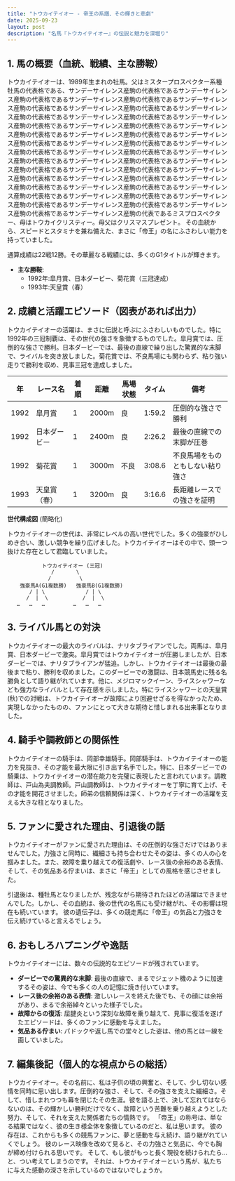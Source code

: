 ```yaml
---
title: "トウカイテイオー - 帝王の系譜、その輝きと悲劇"
date: 2025-09-23
layout: post
description: "名馬『トウカイテイオー』の伝説と魅力を深堀り"
---
```


## 1. 馬の概要（血統、戦績、主な勝鞍）

トウカイテイオーは、1989年生まれの牡馬。父はミスタープロスペクター系種牡馬の代表格である、サンデーサイレンス産駒の代表格であるサンデーサイレンス産駒の代表格であるサンデーサイレンス産駒の代表格であるサンデーサイレンス産駒の代表格であるサンデーサイレンス産駒の代表格であるサンデーサイレンス産駒の代表格であるサンデーサイレンス産駒の代表格であるサンデーサイレンス産駒の代表格であるサンデーサイレンス産駒の代表格であるサンデーサイレンス産駒の代表格であるサンデーサイレンス産駒の代表格であるサンデーサイレンス産駒の代表格であるサンデーサイレンス産駒の代表格であるサンデーサイレンス産駒の代表格であるサンデーサイレンス産駒の代表格であるサンデーサイレンス産駒の代表格であるサンデーサイレンス産駒の代表格であるサンデーサイレンス産駒の代表格であるサンデーサイレンス産駒の代表格であるサンデーサイレンス産駒の代表格であるサンデーサイレンス産駒の代表格であるサンデーサイレンス産駒の代表格であるサンデーサイレンス産駒の代表格であるサンデーサイレンス産駒の代表格であるサンデーサイレンス産駒の代表格であるサンデーサイレンス産駒の代表格であるサンデーサイレンス産駒の代表格であるサンデーサイレンス産駒の代表格であるサンデーサイレンス産駒の代表であるミスプロスペクター、母はトウカイクリスティー。母父はクリスマスプレゼント。  その血統から、スピードとスタミナを兼ね備えた、まさに「帝王」の名にふさわしい能力を持っていました。

通算成績は22戦12勝。その華麗なる戦績には、多くのG1タイトルが輝きます。

* **主な勝鞍**:
    * 1992年:皐月賞、日本ダービー、菊花賞（三冠達成）
    * 1993年:天皇賞（春）


## 2. 成績と活躍エピソード（図表があれば出力）

トウカイテイオーの活躍は、まさに伝説と呼ぶにふさわしいものでした。特に1992年の三冠制覇は、その世代の強さを象徴するものでした。皐月賞では、圧倒的な強さで勝利。日本ダービーでは、最後の直線で繰り出した驚異的な末脚で、ライバルを突き放しました。菊花賞では、不良馬場にも関わらず、粘り強い走りで勝利を収め、見事三冠を達成しました。

| 年 | レース名          | 着順 | 距離 | 馬場状態 | タイム          | 備考                               |
|----|-----------------|-----|------|----------|-----------------|------------------------------------|
| 1992 | 皐月賞            | 1   | 2000m| 良       | 1:59.2         | 圧倒的な強さで勝利                     |
| 1992 | 日本ダービー        | 1   | 2400m| 良       | 2:26.2         | 最後の直線での末脚が圧巻             |
| 1992 | 菊花賞            | 1   | 3000m| 不良     | 3:08.6         | 不良馬場をものともしない粘り強さ     |
| 1993 | 天皇賞（春）      | 1   | 3200m| 良       | 3:16.6         | 長距離レースでの強さを証明            |


**世代構成図** (簡略化)

トウカイテイオーの世代は、非常にレベルの高い世代でした。多くの強豪がひしめき合い、激しい競争を繰り広げました。トウカイテイオーはその中で、頭一つ抜けた存在として君臨していました。


```
           トウカイテイオー (三冠)
              /       \
             /         \
    強豪馬A(G1複数勝)   強豪馬B(G1複数勝)
       / | \             / | \
      /  |  \           /  |  \
   …   …   …         …   …   …
```


## 3. ライバル馬との対決

トウカイテイオーの最大のライバルは、ナリタブライアンでした。両馬は、皐月賞、日本ダービーで激突。皐月賞ではトウカイテイオーが圧勝しましたが、日本ダービーでは、ナリタブライアンが猛追。しかし、トウカイテイオーは最後の最後まで粘り、勝利を収めました。このダービーでの激闘は、日本競馬史に残る名勝負として語り継がれています。他に、メジロマックイーン、ライスシャワーなども強力なライバルとして存在感を示しました。特にライスシャワーとの天皇賞(秋)での対戦は、トウカイテイオーが故障により回避せざるを得なかったため、実現しなかったものの、ファンにとって大きな期待と惜しまれる出来事となりました。


## 4. 騎手や調教師との関係性

トウカイテイオーの騎手は、岡部幸雄騎手。岡部騎手は、トウカイテイオーの能力を見抜き、その才能を最大限に引き出す名手でした。特に、日本ダービーでの騎乗は、トウカイテイオーの潜在能力を完璧に表現したと言われています。調教師は、戸山為夫調教師。戸山調教師は、トウカイテイオーを丁寧に育て上げ、その才能を開花させました。師弟の信頼関係は深く、トウカイテイオーの活躍を支える大きな柱となりました。


## 5. ファンに愛された理由、引退後の話

トウカイテイオーがファンに愛された理由は、その圧倒的な強さだけではありませんでした。力強さと同時に、繊細さも持ち合わせたその姿は、多くの人の心を掴みました。また、故障を乗り越えての復活劇や、レース後の余裕のある表情、そして、その気品ある佇まいは、まさに「帝王」としての風格を感じさせました。

引退後は、種牡馬となりましたが、残念ながら期待されたほどの活躍はできませんでした。しかし、その血統は、後の世代の名馬にも受け継がれ、その影響は現在も続いています。  彼の遺伝子は、多くの競走馬に「帝王」の気品と力強さを伝え続けていると言えるでしょう。


## 6. おもしろハプニングや逸話

トウカイテイオーには、数々の伝説的なエピソードが残されています。

* **ダービーでの驚異的な末脚**:  最後の直線で、まるでジェット機のように加速するその姿は、今でも多くの人の記憶に焼き付いています。
* **レース後の余裕のある表情**:  激しいレースを終えた後でも、その顔には余裕があり、まるで余裕綽々といった様子でした。
* **故障からの復活**:  屈腱炎という深刻な故障を乗り越えて、見事に復活を遂げたエピソードは、多くのファンに感動を与えました。
* **気品ある佇まい**: パドックや返し馬での堂々とした姿は、他の馬とは一線を画していました。


## 7. 編集後記（個人的な視点からの総括）

トウカイテイオー。その名前に、私は子供の頃の興奮と、そして、少し切ない感情を同時に思い出します。圧倒的な強さ、そして、その強さを支えた繊細さ。そして、惜しまれつつも幕を閉じたその生涯。彼を語る上で、決して忘れてはならないのは、その輝かしい勝利だけでなく、故障という苦難を乗り越えようとした努力、そして、それを支えた関係者たちの情熱です。  「帝王」の称号は、単なる結果ではなく、彼の生き様全体を象徴しているのだと、私は思います。  彼の存在は、これからも多くの競馬ファンに、夢と感動を与え続け、語り継がれていくでしょう。  彼のレース映像を改めて見ると、その力強さと気品に、今でも胸が締め付けられる思いです。  そして、もし彼がもっと長く現役を続けられたら…と、つい考えてしまうのです。  それは、トウカイテイオーという馬が、私たちに与えた感動の深さを示しているのではないでしょうか。
